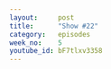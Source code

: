 ```yaml
---
layout:     post
title:      "Show #22"
category:   episodes
week_no:    5
youtube_id: bF7tlxv3358
---
```

